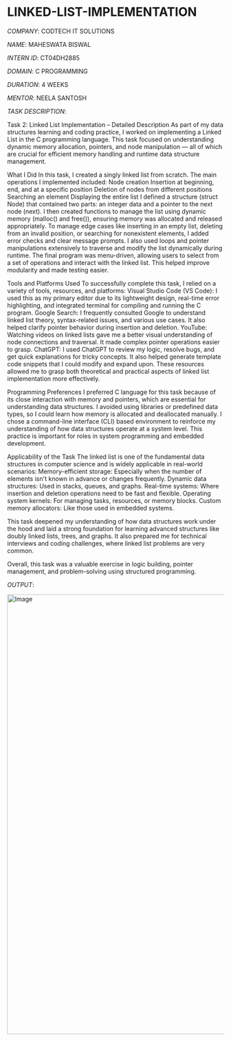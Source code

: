 # LINKED-LIST-IMPLEMENTATION

*COMPANY*: CODTECH IT SOLUTIONS

*NAME*: MAHESWATA BISWAL

*INTERN ID*: CT04DH2885

*DOMAIN*: C PROGRAMMING

*DURATION*: 4 WEEKS

*MENTOR*: NEELA SANTOSH

*TASK DESCRIPTION*:

Task 2: Linked List Implementation – Detailed Description
As part of my data structures learning and coding practice, I worked on implementing a Linked List in the C programming language. This task focused on understanding dynamic memory allocation, pointers, and node manipulation — all of which are crucial for efficient memory handling and runtime data structure management.

What I Did
In this task, I created a singly linked list from scratch. The main operations I implemented included:
Node creation
Insertion at beginning, end, and at a specific position
Deletion of nodes from different positions
Searching an element
Displaying the entire list
I defined a structure (struct Node) that contained two parts: an integer data and a pointer to the next node (next). I then created functions to manage the list using dynamic memory (malloc() and free()), ensuring memory was allocated and released appropriately.
To manage edge cases like inserting in an empty list, deleting from an invalid position, or searching for nonexistent elements, I added error checks and clear message prompts. I also used loops and pointer manipulations extensively to traverse and modify the list dynamically during runtime.
The final program was menu-driven, allowing users to select from a set of operations and interact with the linked list. This helped improve modularity and made testing easier.

Tools and Platforms Used
To successfully complete this task, I relied on a variety of tools, resources, and platforms:
Visual Studio Code (VS Code): I used this as my primary editor due to its lightweight design, real-time error highlighting, and integrated terminal for compiling and running the C program.
Google Search: I frequently consulted Google to understand linked list theory, syntax-related issues, and various use cases. It also helped clarify pointer behavior during insertion and deletion.
YouTube: Watching videos on linked lists gave me a better visual understanding of node connections and traversal. It made complex pointer operations easier to grasp.
ChatGPT: I used ChatGPT to review my logic, resolve bugs, and get quick explanations for tricky concepts. It also helped generate template code snippets that I could modify and expand upon.
These resources allowed me to grasp both theoretical and practical aspects of linked list implementation more effectively.

Programming Preferences
I preferred C language for this task because of its close interaction with memory and pointers, which are essential for understanding data structures. I avoided using libraries or predefined data types, so I could learn how memory is allocated and deallocated manually.
I chose a command-line interface (CLI) based environment to reinforce my understanding of how data structures operate at a system level. This practice is important for roles in system programming and embedded development.

Applicability of the Task
The linked list is one of the fundamental data structures in computer science and is widely applicable in real-world scenarios:
Memory-efficient storage: Especially when the number of elements isn't known in advance or changes frequently.
Dynamic data structures: Used in stacks, queues, and graphs.
Real-time systems: Where insertion and deletion operations need to be fast and flexible.
Operating system kernels: For managing tasks, resources, or memory blocks.
Custom memory allocators: Like those used in embedded systems.

This task deepened my understanding of how data structures work under the hood and laid a strong foundation for learning advanced structures like doubly linked lists, trees, and graphs. It also prepared me for technical interviews and coding challenges, where linked list problems are very common.

Overall, this task was a valuable exercise in logic building, pointer management, and problem-solving using structured programming.

*OUTPUT*:

<img width="1919" height="1020" alt="Image" src="https://github.com/user-attachments/assets/38f602b1-60e3-482b-9c31-2f42e43bd7d6" />
